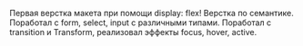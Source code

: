 Первая верстка макета при помощи display: flex! 
 Верстка по семантике. 
 Поработал с form, select, input с различными типами.
 Поработал с  transition и Transform, реализовал эффекты focus, hover, active.
